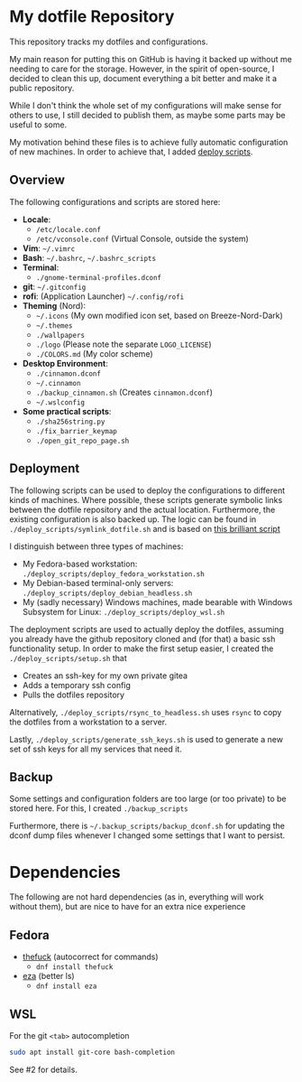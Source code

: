 # My dotfile Repository

This repository tracks my dotfiles and configurations.

My main reason for putting this on GitHub is having it backed up 
without me needing to care for the storage.
However, in the spirit of open-source, I decided to clean this up,
document everything a bit better and make it a public repository.

While I don't think the whole set of my configurations will make sense
for others to use, I still decided to publish them, as maybe some parts
may be useful to some.

My motivation behind these files is to achieve fully automatic 
configuration of new machines.
In order to achieve that, I added [deploy scripts](#deployment). 

## Overview

The following configurations and scripts are stored here:

- **Locale**:
	- `/etc/locale.conf`
	- `/etc/vconsole.conf` (Virtual Console, outside the system)
- **Vim**: `~/.vimrc`
- **Bash**: `~/.bashrc`, `~/.bashrc_scripts`
- **Terminal**:
	- `./gnome-terminal-profiles.dconf`
- **git**: `~/.gitconfig`
- **rofi**: (Application Launcher) `~/.config/rofi`
- **Theming** (Nord):
	- `~/.icons` (My own modified icon set, based on Breeze-Nord-Dark)
	- `~/.themes`
	- `./wallpapers`
	- `./logo` (Please note the separate `LOGO_LICENSE`)
	- `./COLORS.md` (My color scheme)
- **Desktop Environment**:
	- `./cinnamon.dconf`
	- `~/.cinnamon`
	- `./backup_cinnamon.sh` (Creates `cinnamon.dconf`)
	- `~/.wslconfig`
- **Some practical scripts**:
	- `./sha256string.py`
	- `./fix_barrier_keymap`
	- `./open_git_repo_page.sh`


## Deployment

The following scripts can be used to deploy the configurations to 
different kinds of machines. 
Where possible, these scripts generate symbolic links between the 
dotfile repository and the actual location.
Furthermore, the existing configuration is also backed up.
The logic can be found in `./deploy_scripts/symlink_dotfile.sh` 
and is based on [this brilliant script](https://github.com/tomnomnom/dotfiles/blob/master/setup.sh) 

I distinguish between three types of machines: 

- My Fedora-based workstation:
  `./deploy_scripts/deploy_fedora_workstation.sh`
- My Debian-based terminal-only servers:
  `./deploy_scripts/deploy_debian_headless.sh`
- My (sadly necessary) Windows machines, made bearable with Windows 
  Subsystem for Linux:
  `./deploy_scripts/deploy_wsl.sh`

The deployment scripts are used to actually deploy the dotfiles, 
assuming you already have the github repository cloned and (for that)
a basic ssh functionality setup. 
In order to make the first setup easier, I created the 
`./deploy_scripts/setup.sh` that

- Creates an ssh-key for my own private gitea
- Adds a temporary ssh config
- Pulls the dotfiles repository

Alternatively, `./deploy_scripts/rsync_to_headless.sh` uses `rsync`
to copy the dotfiles from a workstation to a server.

Lastly, `./deploy_scripts/generate_ssh_keys.sh` is used to generate a
new set of ssh keys for all my services that need it. 

## Backup

Some settings and configuration folders are too large (or too private)
to be stored here.
For this, I created `./backup_scripts`

Furthermore, there is `~/.backup_scripts/backup_dconf.sh` for 
updating the dconf dump files whenever I changed some settings that
I want to persist. 

# Dependencies
The following are not hard dependencies (as in, everything will work
without them), but are nice to have for an extra nice experience

## Fedora
- [thefuck](https://github.com/nvbn/thefuck) (autocorrect for commands)
	- `dnf install thefuck`
- [eza](https://github.com/eza-community/eza) (better ls)
	- `dnf install eza`

## WSL
For the git `<tab>` autocompletion

```bash
sudo apt install git-core bash-completion
```

See #2 for details.
